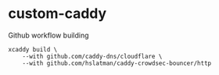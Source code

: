 # custom-caddy

Github workflow building

```
xcaddy build \
    --with github.com/caddy-dns/cloudflare \
    --with github.com/hslatman/caddy-crowdsec-bouncer/http
```